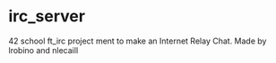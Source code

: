 # irc_server
42 school ft_irc project ment to make an Internet Relay Chat. Made by lrobino and nlecaill
